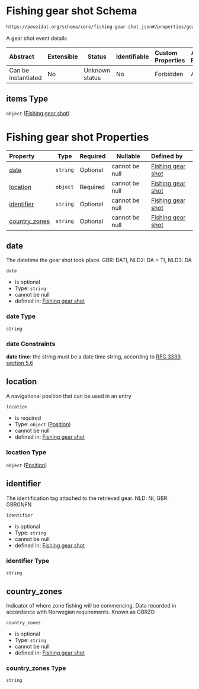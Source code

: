 # Fishing gear shot Schema

```txt
https://poseidat.org/schema/core/fishing-gear-shot.json#/properties/gear_shot/items
```

A gear shot event details


| Abstract            | Extensible | Status         | Identifiable | Custom Properties | Additional Properties | Access Restrictions | Defined In                                                                                         |
| :------------------ | ---------- | -------------- | ------------ | :---------------- | --------------------- | ------------------- | -------------------------------------------------------------------------------------------------- |
| Can be instantiated | No         | Unknown status | No           | Forbidden         | Allowed               | none                | [fishing-gear-deployment.json\*](schemas/core/fishing-gear-deployment.json "open original schema") |

## items Type

`object` ([Fishing gear shot](fishing-gear-deployment-properties-gear_shot-fishing-gear-shot.md))

# Fishing gear shot Properties

| Property                        | Type     | Required | Nullable       | Defined by                                                                                                                                                  |
| :------------------------------ | -------- | -------- | -------------- | :---------------------------------------------------------------------------------------------------------------------------------------------------------- |
| [date](#date)                   | `string` | Optional | cannot be null | [Fishing gear shot](fishing-gear-shot-properties-date.md "https&#x3A;//poseidat.org/schema/core/fishing-gear-shot.json#/properties/date")                   |
| [location](#location)           | `object` | Required | cannot be null | [Fishing gear shot](trip-entry-properties-position.md "https&#x3A;//poseidat.org/schema/core/position.json#/properties/location")                           |
| [identifier](#identifier)       | `string` | Optional | cannot be null | [Fishing gear shot](fishing-gear-shot-properties-identifier.md "https&#x3A;//poseidat.org/schema/core/fishing-gear-shot.json#/properties/identifier")       |
| [country_zones](#country_zones) | `string` | Optional | cannot be null | [Fishing gear shot](fishing-gear-shot-properties-country_zones.md "https&#x3A;//poseidat.org/schema/core/fishing-gear-shot.json#/properties/country_zones") |

## date

The datetime the gear shot took place. GBR: DATI, NLD2: DA + TI, NLD3: DA


`date`

-   is optional
-   Type: `string`
-   cannot be null
-   defined in: [Fishing gear shot](fishing-gear-shot-properties-date.md "https&#x3A;//poseidat.org/schema/core/fishing-gear-shot.json#/properties/date")

### date Type

`string`

### date Constraints

**date time**: the string must be a date time string, according to [RFC 3339, section 5.6](https://tools.ietf.org/html/rfc3339 "check the specification")

## location

A navigational position that can be used in an entry


`location`

-   is required
-   Type: `object` ([Position](trip-entry-properties-position.md))
-   cannot be null
-   defined in: [Fishing gear shot](trip-entry-properties-position.md "https&#x3A;//poseidat.org/schema/core/position.json#/properties/location")

### location Type

`object` ([Position](trip-entry-properties-position.md))

## identifier

The identification tag attached to the retrieved gear. NLD: NI, GBR: GBRGNFN


`identifier`

-   is optional
-   Type: `string`
-   cannot be null
-   defined in: [Fishing gear shot](fishing-gear-shot-properties-identifier.md "https&#x3A;//poseidat.org/schema/core/fishing-gear-shot.json#/properties/identifier")

### identifier Type

`string`

## country_zones

Indicator of where zone fishing will be commencing. Data recorded in accordance with Norwegian requirements. Known as GBRZO


`country_zones`

-   is optional
-   Type: `string`
-   cannot be null
-   defined in: [Fishing gear shot](fishing-gear-shot-properties-country_zones.md "https&#x3A;//poseidat.org/schema/core/fishing-gear-shot.json#/properties/country_zones")

### country_zones Type

`string`
